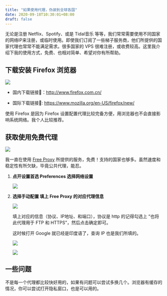 ```yaml
---
title: "如果使用代理，伪装到全球各国"
date: 2020-09-18T10:30:01+08:00
draft: false
---
```


无论是注册 Netflix、Spotify、或是 Tidal音乐 等等，我们常常需要使用不同国家的网络IP来注册，或临时使用。即使我们订阅了一些梯子服务商，他们所提供的国家代理也常常不能满足需求。很多国家的 VPS 很难注册，或收费较高。这里我介绍下我的使用方式，免费、也相对简单、希望对你有所帮助。<!--more-->

## 下载安装 Firefox 浏览器

![](https://oss.qust.me/img/20200918104212.png)

* 国内下载链接🔗：http://www.firefox.com.cn/ 

* 国际下载链接🔗: https://www.mozilla.org/en-US/firefox/new/

使用 Firefox 是因为 Firefox 设置配置代理比较完备方便，用浏览器也不会直接影响系统网络。我个人比较推荐。

## 获取使用免费代理

![](https://oss.qust.me/img/20200918104645.jpg)

我一直在使用 [Free Proxy](http://free-proxy.cz/zh/) 所提供的服务，免费！支持的国家也够多。虽然速度和稳定性有所欠缺，毕竟公共代理，能忍。

1. **点开设置首选 Preferences  选择网络设置**

   ![](https://oss.qust.me/img/20200918105422.jpg)

2. **选择手动配置 填上 Free Proxy 的对应代理信息**

   ![](https://oss.qust.me/img/20200918111033.jpg)

   填上对应的信息（协议、IP地址、和端口），协议是 http 的记得勾选上 “也将此代理用于 FTP 和 HTTPS”，然后点击确定即可。

   这时候打开 Google 就已经是印度语了，查询 IP 也是我们所填的。 

   ![](https://oss.qust.me/img/20200918111150.jpg)

   ![](https://oss.qust.me/img/20200918111251.jpg)

## 一些问题

不是每一个代理都比较快好用的，如果有问题可以尝试多换几个。浏览器有缓存的情况，你可以尝试打开隐私窗口，也是可以用的。